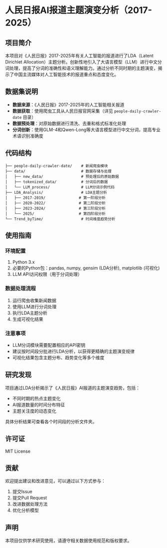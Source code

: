 # 人民日报AI报道主题演变分析（2017-2025）

## 项目简介

本项目对《人民日报》2017-2025年有关人工智能的报道进行了LDA（Latent Dirichlet Allocation）主题分析。创新性地引入了大语言模型（LLM）进行中文分词处理，提高了分词的准确性和语义理解能力。通过分析不同时期的主题演变，揭示了中国主流媒体对人工智能技术的报道重点和态度变化。

## 数据集说明

- **数据来源**：《人民日报》2017-2025年的人工智能相关报道
- **数据获取**：使用爬虫工具从人民日报官网采集（详见 `people-daily-crawler-date` 目录）
- **数据预处理**：对原始数据进行清洗、去重和格式标准化处理
- **分词创新**：使用GLM-4和Qwen-Long等大语言模型进行中文分词，提高专业术语识别准确度

## 代码结构

```
├── people-daily-crawler-date/    # 新闻爬虫模块
├── data/                         # 数据存储与处理
│   ├── new_data/                 # 预处理后的原始数据
│   ├── tokenized_data/           # 分词后的数据
│   └── LLM_process/              # LLM分词示例代码
├── LDA_Analysis/                 # LDA主题分析
│   ├── 2017-2019/               # 第一阶段分析
│   ├── 2020-2022/               # 第二阶段分析
│   ├── 2023-2024/               # 第三阶段分析
│   └── 2025/                    # 第四阶段分析
└── Trend_byTime/                 # 时间维度趋势分析
```

## 使用指南

### 环境配置
1. Python 3.x
2. 必要的Python包：pandas, numpy, gensim (LDA分析), matplotlib (可视化)
3. LLM API访问权限（用于分词处理）

### 数据处理流程
1. 运行爬虫收集新闻数据
2. 使用LLM进行分词处理
3. 执行LDA主题分析
4. 生成可视化结果

### 注意事项
- LLM分词模块需要配置相应的API密钥
- 建议按时间段分批进行LDA分析，以获得更精确的主题演变规律
- 可视化结果包含主题分布、趋势变化等多个维度

## 研究发现

项目通过LDA分析揭示了《人民日报》AI报道的主题演变趋势，包括：
- 不同时期的热点主题变化
- AI报道数量的时间分布特征
- 主题关注度的动态变化

具体分析结果可查看各个时间段的分析文件夹。

## 许可证

MIT License

## 贡献

欢迎提出建议和改进意见，可以通过以下方式参与：
1. 提交Issue
2. 提交Pull Request
3. 改进数据处理方法
4. 优化分析模型

## 声明

本项目仅供学术研究使用，请遵守相关数据使用规范和版权要求。